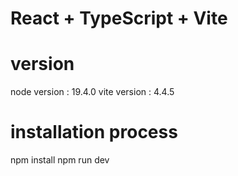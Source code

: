 # React + TypeScript + Vite

# version
node version : 19.4.0
vite version : 4.4.5

# installation process
npm install 
npm run dev

